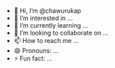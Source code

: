 - 👋 Hi, I’m @chawurukap
- 👀 I’m interested in ...
- 🌱 I’m currently learning ...
- 💞️ I’m looking to collaborate on ...
- 📫 How to reach me ...
- 😄 Pronouns: ...
- ⚡ Fun fact: ...

<!---
chawurukap/chawurukap is a ✨ special ✨ repository because its `README.md` (this file) appears on your GitHub profile.
You can click the Preview link to take a look at your changes.
--->
